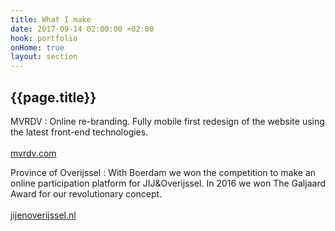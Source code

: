 ```yaml
---
title: What I make
date: 2017-09-14 02:00:00 +02:00
hook: portfolio
onHome: true
layout: section
---
```


## {{page.title}}

MVRDV
: Online re-branding. Fully mobile first redesign of the website using the latest front-end technologies. <br><br>[mvrdv.com](//mvrdv.com)

Province of Overijssel
: With Boerdam we won the competition to make an online participation platform for JIJ&Overijssel. In 2016 we won The Galjaard Award for our revolutionary concept.<br><br>[jijenoverijssel.nl](//jijenoverijssel.nl)
